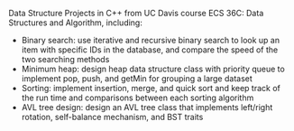 Data Structure Projects in C++ from UC Davis course ECS 36C: Data Structures and Algorithm, including:
- Binary search: use iterative and recursive binary search to look up an item with specific IDs in the database, and compare the speed of the two searching methods
- Minimum heap: design heap data structure class with priority queue to implement pop, push, and getMin for grouping a large dataset
- Sorting: implement insertion, merge, and quick sort and keep track of the run time and comparisons between each sorting algorithm
- AVL tree design: design an AVL tree class that implements left/right rotation, self-balance mechanism, and BST traits

